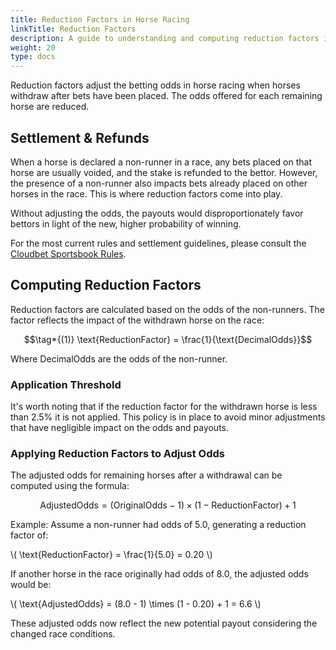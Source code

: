 ```yaml
---
title: Reduction Factors in Horse Racing
linkTitle: Reduction Factors
description: A guide to understanding and computing reduction factors in horse racing to adjust betting odds.
weight: 20
type: docs
---
```


Reduction factors adjust the betting odds in horse racing when horses withdraw after bets have been placed. The odds offered for each remaining horse are reduced.

## Settlement & Refunds

When a horse is declared a non-runner in a race, any bets placed on that horse are usually voided, and the stake is refunded to the bettor. However, the presence of a non-runner also impacts bets already placed on other horses in the race. This is where reduction factors come into play.

Without adjusting the odds, the payouts would disproportionately favor bettors in light of the new, higher probability of winning.

For the most current rules and settlement guidelines, please consult the [Cloudbet Sportsbook Rules](https://www.cloudbet.com/en/help/rules).

## Computing Reduction Factors

Reduction factors are calculated based on the odds of the non-runners. The factor reflects the impact of the withdrawn horse on the race:

```math
\tag*{(1)} \text{ReductionFactor} = \frac{1}{\text{DecimalOdds}}
```

Where DecimalOdds are the odds of the non-runner.

### Application Threshold

It's worth noting that if the reduction factor for the withdrawn horse is less than 2.5% it is not applied. This policy is in place to avoid minor adjustments that have negligible impact on the odds and payouts.

### Applying Reduction Factors to Adjust Odds

The adjusted odds for remaining horses after a withdrawal can be computed using the formula:

```math
\tag*{(2)} \text{AdjustedOdds} = (\text{OriginalOdds} - 1) \times (1 - \text{ReductionFactor}) + 1
```

Example: Assume a non-runner had odds of 5.0, generating a reduction factor of:

\\( \text{ReductionFactor} = \frac{1}{5.0} = 0.20 \\)

If another horse in the race originally had odds of 8.0, the adjusted odds would be:

\\( \text{AdjustedOdds} = (8.0 - 1) \times (1 - 0.20) + 1 = 6.6 \\)

These adjusted odds now reflect the new potential payout considering the changed race conditions.
